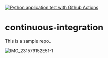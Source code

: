 [![Python application test with Github Actions](https://github.com/noahgift/continuous-integration/actions/workflows/main.yml/badge.svg)](https://github.com/noahgift/continuous-integration/actions/workflows/main.yml)

# continuous-integration
This is a sample repo..

![IMG_231579152E51-1](https://user-images.githubusercontent.com/58792/159096348-dd6d4b9f-c247-4d23-8373-7540cd3dbb75.jpeg)
